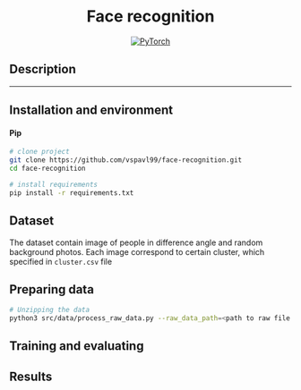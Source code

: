 <div align="center">

# Face recognition

<a href="https://pytorch.org/get-started/locally/"><img alt="PyTorch" src="https://img.shields.io/badge/PyTorch-ee4c2c?logo=pytorch&logoColor=white"></a>

</div>

## Description

______________________________________________________________________


## Installation and environment

#### Pip

```bash
# clone project
git clone https://github.com/vspavl99/face-recognition.git
cd face-recognition

# install requirements
pip install -r requirements.txt
```

## Dataset
The dataset contain image of people in difference angle and random background photos. 
Each image correspond to certain cluster, which specified in `cluster.csv` file
## Preparing data

```bash
# Unzipping the data 
python3 src/data/process_raw_data.py --raw_data_path=<path to raw file.zip>  --baked_data_dir="<destination folder>
```


## Training and evaluating


## Results
